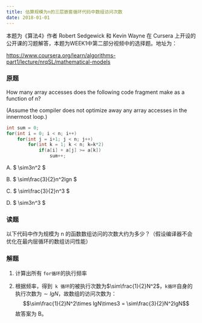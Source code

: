 ```yaml
---
title: 估算规模为n的三层嵌套循环代码中数组访问次数
date: 2018-01-01
---
```


本题为《算法4》作者 Robert Sedgewick 和 Kevin Wayne 在 Cursera 上开设的公开课的习题解答，本题为WEEK1中第二部分视频中的选择题。地址为：

https://www.coursera.org/learn/algorithms-part1/lecture/nrqSL/mathematical-models


### 原题


How many array accesses does the following code fragment make as a function of n?

(Assume the compiler does not optimize away any array accesses in the innermost loop.)

<!--more-->


```java
int sum = 0;
for(int i = 0; i < n; i++)
	for(int j = i+1; j < n; j++)
		for(int k = 1; k < n; k=k*2)
			if(a[i] + a[j] >= a[k])
				sum++;
```


A. $ \sim3n^2 $


B. $ \sim\frac{3}{2}n^2lgn $


C. $ \sim\frac{3}{2}n^3 $


D. $ \sim3n^3 $


### 读题


以下代码中作为规模为 n 的函数数组访问的次数大约为多少？（假设编译器不会优化在最内层循环的数组访问性能）


### 解题


1. 计算出所有 `for循环`的执行频率

2. 根据频率，得到` k 循环`的被执行次数为$\sim\frac{1}{2}N^2$，`k循环`自身的执行次数为$\sim lgN$，故数组的访问次数为：$$\sim\frac{1}{2}N^2\times lgN\times3 = \sim\frac{3}{2}N^2lgN$$故答案为 B。
